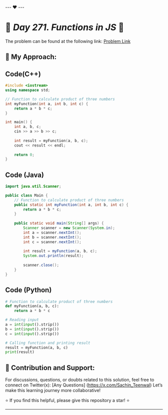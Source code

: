 --- ❤️ ---

# 🚀 _Day 271. Functions in JS_ 🧠


The problem can be found at the following link: [Problem Link](https://www.interviewbit.com/problems/functions-in-js/)

## 🎯 **My Approach:**


## Code(C++)
```cpp
#include <iostream>
using namespace std;

// Function to calculate product of three numbers
int myFunction(int a, int b, int c) {
    return a * b * c;
}

int main() {
    int a, b, c;
    cin >> a >> b >> c;
    
    int result = myFunction(a, b, c);
    cout << result << endl;
    
    return 0;
}
```

## Code (Java)

```java
import java.util.Scanner;

public class Main {
    // Function to calculate product of three numbers
    public static int myFunction(int a, int b, int c) {
        return a * b * c;
    }
    
    public static void main(String[] args) {
        Scanner scanner = new Scanner(System.in);
        int a = scanner.nextInt();
        int b = scanner.nextInt();
        int c = scanner.nextInt();
        
        int result = myFunction(a, b, c);
        System.out.println(result);
        
        scanner.close();
    }
}
```

## Code (Python)

```python
# Function to calculate product of three numbers
def myFunction(a, b, c):
    return a * b * c

# Reading input
a = int(input().strip())
b = int(input().strip())
c = int(input().strip())

# Calling function and printing result
result = myFunction(a, b, c)
print(result)
```



## 🎯 **Contribution and Support:**

For discussions, questions, or doubts related to this solution, feel free to connect on Twitter(x): [Any Questions] (https://x.com/Sachin_Teenwal) Let’s make this learning journey more collaborative!

⭐ If you find this helpful, please give this repository a star! ⭐

---
